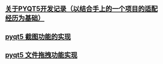 ## [关于PYQT5开发记录（以结合手上的一个项目的适配经历为基础）][1]
## [ pyqt5 截图功能的实现 ][2]
## [ pyqt5 文件拖拽功能实现 ][3]
[1]:https://www.jianshu.com/u/e410909d5b98
[2]:https://github.com/frankcreating/frankcreating.github.io/blob/master/pyqt/pyqt5-cut-picture.md
[3]:https://github.com/frankcreating/frankcreating.github.io/blob/master/pyqt/pyqt5-draganddrop.md
